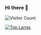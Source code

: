 ### Hi there 👋

<!--
**maf12138/maf12138** is a ✨ _special_ ✨ repository because its `README.md` (this file) appears on your GitHub profile.

Here are some ideas to get you started:

- 🔭 I’m currently working on ...
- 🌱 I’m currently learning ...
- 👯 I’m looking to collaborate on ...
- 🤔 I’m looking for help with ...
- 💬 Ask me about ...
- 📫 How to reach me: ...
- 😄 Pronouns: ...
- ⚡ Fun fact: ...
-->

![Visitor Count](https://profile-counter.glitch.me/maf12138/count.svg)

[![Top Langs](https://github-readme-stats.vercel.app/api/top-langs/?username=Christmas)](https://github.com/maf12138/github-readme-stats)
